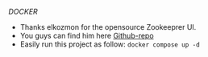 *DOCKER*
- Thanks elkozmon for the opensource Zookeeprer UI.
- You guys can find him here [Github-repo](https://github.com/elkozmon/zoonavigator)
- Easily run this project as follow:
  ``` docker compose up -d ```